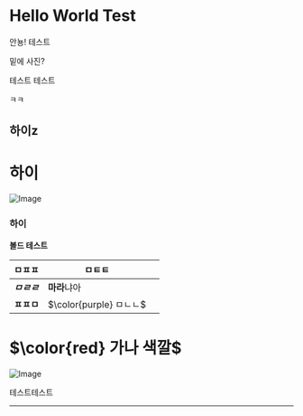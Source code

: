 # Hello World Test

안뇽! 테스트

밑에 사진?

테스트 테스트 

ㅋㅋ

## 하이z

# 하이

![Image](https://prod-files-secure.s3.us-west-2.amazonaws.com/e6db513d-ec54-40ff-aa74-2487b0bcfe15/d2603aae-bd01-410f-81bd-723443bee6db/%E1%84%89%E1%85%B3%E1%84%8F%E1%85%B3%E1%84%85%E1%85%B5%E1%86%AB%E1%84%89%E1%85%A3%E1%86%BA_2025-03-16_21.31.54.png?X-Amz-Algorithm=AWS4-HMAC-SHA256&X-Amz-Content-Sha256=UNSIGNED-PAYLOAD&X-Amz-Credential=ASIAZI2LB4662ZNF6KGL%2F20250316%2Fus-west-2%2Fs3%2Faws4_request&X-Amz-Date=20250316T123237Z&X-Amz-Expires=3600&X-Amz-Security-Token=IQoJb3JpZ2luX2VjENT%2F%2F%2F%2F%2F%2F%2F%2F%2F%2FwEaCXVzLXdlc3QtMiJHMEUCIBImVt3x38fr96N2nZTgrEBeROKHPt7nCidieCK9dJELAiEAw1mFNecMp%2Fpf1t7nmE%2BiN2IiQ%2BYJyU%2B7UuGsfpy8q3Yq%2FwMILRAAGgw2Mzc0MjMxODM4MDUiDMzUK5arfkia7Zc71CrcA6eD47H4fIns%2BNPgNwKTMVq6sXJHX5dEZGq%2FH%2B51iZMH3kU9KVzmN5T%2F8PtE7ReU1UPC5gNh60a4XMRKuYAXCimcC7fBvvTNOuyUo%2FKEOiIxP2yOkzcLkyrwfpH1nSNWMnWltl6rtMhqzc1cfb3mAvoPCamsqfpkHNqRo8ssP0kzZgT%2BB9w3SlJUxOniuojRU40PoNLsQyPLoylfvSD28NZa3kfP001Gn6W%2FL707N51jCLK9t9UmeteE9dvySwbG0VP7u1WTacSxdpQ1%2F44hip9TbSEfuY6aE853vZ6M7UfmjYW48J6EOe8XANdBWWF9m8eArAVHmS0HCLDHErKlPAOp4mvmNRD4CVUPMhCOPvmT7X8TFeJfZIGXOTDbht6EdZaPCYkc7%2BtgC3x%2FLA5e6IoOgfhnC0maa9U2Hi4M3pn4i6D5RYw4W8sZ1iyCtWRzsNe56ECMaB4uYiFlhalwZ2phuA%2Bwm87NwSHpHm0539%2BEzHuQLdrpwgS9w3Z3R7I%2Fv3kUO6Hk9C9g3SAlepYu%2FNSUNatxSrgGy%2BhrJsI2yndFxgK4jG%2FVhze%2B2DchKZfNWc9LzqHp4ae0yc%2FDnpJNuyNwAKRXO67BN95BHY8g6HmYHwmw47efgGeiJuXlMN7r2r4GOqUBuvXj3lsb%2FCgUD62F%2BFcX2O2pkMCerE2XgieMo1EsMBL%2By8qC%2FdXHW4uJEeDaRtKXydNWL3dFMw52SgPuNZORM3l9dYBp%2B0Okp2zk4i0yKa%2Fgosecf56U9kdjFHzQ086U6MO9YTWMUE3IirFCu8kTlaBs%2BafTAYteCYBvjKET1ZSswDWhFnl0aZm%2BgZTx2a19HQyxfMpmFj6MI2WPZozoEmlb%2FXck&X-Amz-Signature=5fb92359d2d68325b47011d8f144989176836a2a5076bcf4cc6ecb57244606f7&X-Amz-SignedHeaders=host&x-id=GetObject)

### 하이

**볼드 테스트**

| ㅁㅍㅍ | ㅁㅌㅌ |   |
| --- | --- | --- |
| ***ㅁㄹㄹ*** | **마라**냐아 |   |
| **ㅍㅍㅁ** | <span>$\color{purple} ㅁㄴㄴ$</span> |   |

# <span>$\color{red} 가나 색깔$</span>

![Image](https://prod-files-secure.s3.us-west-2.amazonaws.com/e6db513d-ec54-40ff-aa74-2487b0bcfe15/e3c80383-cacd-417b-9b44-5d63ef4f796c/%E1%84%89%E1%85%B3%E1%84%8F%E1%85%B3%E1%84%85%E1%85%B5%E1%86%AB%E1%84%89%E1%85%A3%E1%86%BA_2025-03-10_21.58.46.png?X-Amz-Algorithm=AWS4-HMAC-SHA256&X-Amz-Content-Sha256=UNSIGNED-PAYLOAD&X-Amz-Credential=ASIAZI2LB4662ZNF6KGL%2F20250316%2Fus-west-2%2Fs3%2Faws4_request&X-Amz-Date=20250316T123237Z&X-Amz-Expires=3600&X-Amz-Security-Token=IQoJb3JpZ2luX2VjENT%2F%2F%2F%2F%2F%2F%2F%2F%2F%2FwEaCXVzLXdlc3QtMiJHMEUCIBImVt3x38fr96N2nZTgrEBeROKHPt7nCidieCK9dJELAiEAw1mFNecMp%2Fpf1t7nmE%2BiN2IiQ%2BYJyU%2B7UuGsfpy8q3Yq%2FwMILRAAGgw2Mzc0MjMxODM4MDUiDMzUK5arfkia7Zc71CrcA6eD47H4fIns%2BNPgNwKTMVq6sXJHX5dEZGq%2FH%2B51iZMH3kU9KVzmN5T%2F8PtE7ReU1UPC5gNh60a4XMRKuYAXCimcC7fBvvTNOuyUo%2FKEOiIxP2yOkzcLkyrwfpH1nSNWMnWltl6rtMhqzc1cfb3mAvoPCamsqfpkHNqRo8ssP0kzZgT%2BB9w3SlJUxOniuojRU40PoNLsQyPLoylfvSD28NZa3kfP001Gn6W%2FL707N51jCLK9t9UmeteE9dvySwbG0VP7u1WTacSxdpQ1%2F44hip9TbSEfuY6aE853vZ6M7UfmjYW48J6EOe8XANdBWWF9m8eArAVHmS0HCLDHErKlPAOp4mvmNRD4CVUPMhCOPvmT7X8TFeJfZIGXOTDbht6EdZaPCYkc7%2BtgC3x%2FLA5e6IoOgfhnC0maa9U2Hi4M3pn4i6D5RYw4W8sZ1iyCtWRzsNe56ECMaB4uYiFlhalwZ2phuA%2Bwm87NwSHpHm0539%2BEzHuQLdrpwgS9w3Z3R7I%2Fv3kUO6Hk9C9g3SAlepYu%2FNSUNatxSrgGy%2BhrJsI2yndFxgK4jG%2FVhze%2B2DchKZfNWc9LzqHp4ae0yc%2FDnpJNuyNwAKRXO67BN95BHY8g6HmYHwmw47efgGeiJuXlMN7r2r4GOqUBuvXj3lsb%2FCgUD62F%2BFcX2O2pkMCerE2XgieMo1EsMBL%2By8qC%2FdXHW4uJEeDaRtKXydNWL3dFMw52SgPuNZORM3l9dYBp%2B0Okp2zk4i0yKa%2Fgosecf56U9kdjFHzQ086U6MO9YTWMUE3IirFCu8kTlaBs%2BafTAYteCYBvjKET1ZSswDWhFnl0aZm%2BgZTx2a19HQyxfMpmFj6MI2WPZozoEmlb%2FXck&X-Amz-Signature=6577cc7740f0ef8e7a8807ac88db1ae5ab0b23cfa1f75083d1de170ca378379b&X-Amz-SignedHeaders=host&x-id=GetObject)

테스트테스트



---

